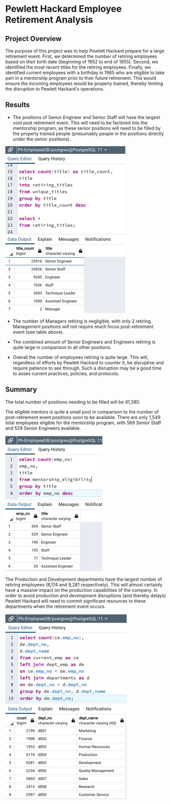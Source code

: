 # Pewlett Hackard Employee Retirement Analysis
## Project Overview
The purpose of this project was to help Pewlett Hackard prepare for a large retirement event. First, we determined the number of retiring employees based on their birth date (beginning of 1952 to end of 1955). Second, we identified the most recent titles for the retiring employees. Finally, we identified current employees with a birthday in 1965 who are eligible to take part in a mentorship program prior to their future retirement. This would ensure the incoming employees would be properly trained, thereby limiting the disruption to Pewlett Hackard's operations.

## Results
- The positions of Senior Engineer and Senior Staff will have the largest void post retirement event. This will need to be factored into the mentorship program, as these senior positions will need to be filled by the properly trained people (presumably people in the positions directly under the senior positions).

![Retiring_by_title](https://github.com/conorwhanson/Pewlett_Hackard_Analysis/blob/main/Data/retiring_titles.png)

- The number of Managers retiring is negligible, with only 2 retiring. Management positions will not require much focus post-retirement event (see table above).

- The combined amount of Senior Engineers and Engineers retiring is quite large in comparison to all other positions.

- Overall the number of employees retiring is quite large. This will, regardless of efforts by Pewlett Hackard to counter it, be disruptive and require patience to see through. Such a disruption may be a good time to asses current practices, policies, and protocols.

## Summary
The total number of positions needing to be filled will be 41,380. 

The eligible mentors is quite a small pool in comparison to the number of post-retirement event positions soon to be available. There are only 1,549 total employees eligible for the mentorship program, with 569 Senior Staff and 529 Senior Engineers available. 

![Mentors_by_title](https://github.com/conorwhanson/Pewlett_Hackard_Analysis/blob/main/Data/available_mentors_by_title.png)

The Production and Development departments have the largest number of retiring employees (8,174 and 9,281 respectively). This will almost certainly have a massive impact on the production capabilities of the company. In order to avoid production and development disruptions (and thereby delays) Pewlett Hackard will need to commit significant resources to these departments when the retirement event occurs.

![Available_mentors](https://github.com/conorwhanson/Pewlett_Hackard_Analysis/blob/main/Data/retirement_eligible_by_dept.png)
